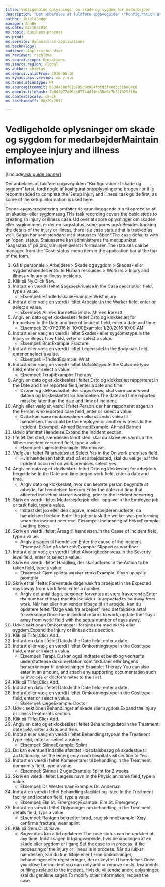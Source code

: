 ```yaml
--- 
title: Vedligeholde oplysninger om skade og sygdom for medarbejder
description: "Det anbefales at fuldføre opgaveguiden \"Konfiguration af skade og sygdom\" først, fordi nogle af konfigurationsoplysningerne bruges her."
author: ShielaSogge
manager: AnnBe
ms.date: 02/16/2016
ms.topic: business-process
ms.prod: 
ms.service: dynamics-ax-applications
ms.technology: 
audience: Application User
ms.reviewer: rschloma
ms.search.scope: Operations
ms.search.region: Global
ms.author: shielas
ms.search.validFrom: 2016-06-30
ms.dyn365.ops.version: AX 7.0.0
ms.translationtype: HT
ms.sourcegitcommit: 663da58ef01b705c0c984fbfd3fce8bc31be04c6
ms.openlocfilehash: 7b0df977d46ac87744d1ddc36d0c7b3f1d292f6a
ms.contentlocale: da-dk
ms.lasthandoff: 08/29/2017

---
```

# <a name="maintain-employee-injury-and-illness-information"></a><span data-ttu-id="09cef-103">Vedligeholde oplysninger om skade og sygdom for medarbejder</span><span class="sxs-lookup"><span data-stu-id="09cef-103">Maintain employee injury and illness information</span></span>

[!include[task guide banner](../../includes/task-guide-banner.md)]

<span data-ttu-id="09cef-104">Det anbefales at fuldføre opgaveguiden "Konfiguration af skade og sygdom" først, fordi nogle af konfigurationsoplysningerne bruges her.</span><span class="sxs-lookup"><span data-stu-id="09cef-104">It is recommended to complete the 'Setup injury and illness' task guide first, as some of the setup information is used here.</span></span> 



<span data-ttu-id="09cef-105">Denne opgaveregistrering omfatter de grundlæggende trin til oprettelse af en skades- eller sygdomssag.</span><span class="sxs-lookup"><span data-stu-id="09cef-105">This task recording covers the basic steps to creating an injury or illness case.</span></span> <span data-ttu-id="09cef-106">Ud over at spore oplysninger om skaden eller sygdommen, er der en sagsstatus, som spores også.</span><span class="sxs-lookup"><span data-stu-id="09cef-106">Besides tracking the details of the injury or illness, there is a case status that is tracked as well.</span></span>  <span data-ttu-id="09cef-107">Sagen har som standard med statussen "åben".</span><span class="sxs-lookup"><span data-stu-id="09cef-107">The case defaults with an 'open' status.</span></span>  <span data-ttu-id="09cef-108">Statusserne kan administreres fra menupunktet "Sagsstatus" på programlinjen øverst i formularen.</span><span class="sxs-lookup"><span data-stu-id="09cef-108">The statuses can be managed from the 'Case status' menu item in the application bar at the top of the form.</span></span>

1. <span data-ttu-id="09cef-109">Gå til personale > Arbejdere > Skade og sygdom > Skades- eller sygdomshændelser.</span><span class="sxs-lookup"><span data-stu-id="09cef-109">Go to Human resources > Workers > Injury and illness > Injury or illness incidents.</span></span>
2. <span data-ttu-id="09cef-110">Klik på Ny.</span><span class="sxs-lookup"><span data-stu-id="09cef-110">Click New.</span></span>
3. <span data-ttu-id="09cef-111">Indtast en værdi i feltet Sagsbeskrivelse.</span><span class="sxs-lookup"><span data-stu-id="09cef-111">In the Case description field, type a value.</span></span>
    * <span data-ttu-id="09cef-112">Eksempel: Håndledsskade</span><span class="sxs-lookup"><span data-stu-id="09cef-112">Example:  Wrist injury</span></span>  
4. <span data-ttu-id="09cef-113">Indtast eller vælg en værdi i feltet Arbejder.</span><span class="sxs-lookup"><span data-stu-id="09cef-113">In the Worker field, enter or select a value.</span></span>
    * <span data-ttu-id="09cef-114">Eksempel: Ahmed Barnett</span><span class="sxs-lookup"><span data-stu-id="09cef-114">Example: Ahmed Barnett</span></span>  
5. <span data-ttu-id="09cef-115">Angiv en dato og et klokkeslæt i feltet Dato og klokkeslæt for hændelsen.</span><span class="sxs-lookup"><span data-stu-id="09cef-115">In the Date and time of incident field, enter a date and time.</span></span>
    * <span data-ttu-id="09cef-116">Eksempel: 20-01-2016 kl. 10:00</span><span class="sxs-lookup"><span data-stu-id="09cef-116">Example:  1/20/2016 10:00 AM</span></span>  
6. <span data-ttu-id="09cef-117">Indtast eller vælg en værdi i feltet Skades- eller sygdomstype.</span><span class="sxs-lookup"><span data-stu-id="09cef-117">In the Injury or illness type field, enter or select a value.</span></span>
    * <span data-ttu-id="09cef-118">Eksempel: Brud</span><span class="sxs-lookup"><span data-stu-id="09cef-118">Example:  Fracture</span></span>  
7. <span data-ttu-id="09cef-119">Indtast eller vælg en værdi i feltet Legemsdel.</span><span class="sxs-lookup"><span data-stu-id="09cef-119">In the Body part field, enter or select a value.</span></span>
    * <span data-ttu-id="09cef-120">Eksempel: Håndled</span><span class="sxs-lookup"><span data-stu-id="09cef-120">Example:  Wrist</span></span>  
8. <span data-ttu-id="09cef-121">Indtast eller vælg en værdi i feltet Udfaldstype.</span><span class="sxs-lookup"><span data-stu-id="09cef-121">In the Outcome type field, enter or select a value.</span></span>
    * <span data-ttu-id="09cef-122">Eksempel: Terapi</span><span class="sxs-lookup"><span data-stu-id="09cef-122">Example:  Therapy</span></span>  
9. <span data-ttu-id="09cef-123">Angiv en dato og et klokkeslæt i feltet Dato og klokkeslæt rapporteret.</span><span class="sxs-lookup"><span data-stu-id="09cef-123">In the Date and time reported field, enter a date and time.</span></span>
    * <span data-ttu-id="09cef-124">Datoen og klokkeslættet, der rapporteres, skal være senere end datoen og klokkeslættet for hændelsen.</span><span class="sxs-lookup"><span data-stu-id="09cef-124">The date and time reported must be later than the date and time of incident.</span></span>  
10. <span data-ttu-id="09cef-125">Angiv eller vælg en værdi i feltet Person, der har rapporteret sagen.</span><span class="sxs-lookup"><span data-stu-id="09cef-125">In the Person who reported case field, enter or select a value.</span></span>
    * <span data-ttu-id="09cef-126">Dette kan være medarbejderen eller et andet vidne til hændelsen.</span><span class="sxs-lookup"><span data-stu-id="09cef-126">This could be the employee or another witness to the incident.</span></span>  <span data-ttu-id="09cef-127">Eksempel: Ahmed Barnett</span><span class="sxs-lookup"><span data-stu-id="09cef-127">Example: Ahmed Barnett</span></span>  
11. <span data-ttu-id="09cef-128">Udvid afsnittet Hændelse.</span><span class="sxs-lookup"><span data-stu-id="09cef-128">Expand the Incident section.</span></span>
12. <span data-ttu-id="09cef-129">I feltet Det sted, hændelsen fandt sted, skal du skrive en værdi.</span><span class="sxs-lookup"><span data-stu-id="09cef-129">In the Where incident occurred field, type a value.</span></span>
    * <span data-ttu-id="09cef-130">Eksempel: lagersted</span><span class="sxs-lookup"><span data-stu-id="09cef-130">Example:  Warehouse</span></span>  
13. <span data-ttu-id="09cef-131">Vælg Ja i feltet På arbejdssted.</span><span class="sxs-lookup"><span data-stu-id="09cef-131">Select Yes in the On work premises field.</span></span>
    * <span data-ttu-id="09cef-132">Hvis hændelsen fandt sted på et arbejdssted, skal du vælge ja.</span><span class="sxs-lookup"><span data-stu-id="09cef-132">If the incident occurred on work premises, select yes.</span></span>  
14. <span data-ttu-id="09cef-133">Angiv en dato og et klokkeslæt i feltet Dato og klokkeslæt for arbejdets begyndelse.</span><span class="sxs-lookup"><span data-stu-id="09cef-133">In the Date and time began work field, enter a date and time.</span></span>
    * <span data-ttu-id="09cef-134">Angiv dato og klokkeslæt, hvor den berørte person begyndte at arbejde, før hændelsen forekom.</span><span class="sxs-lookup"><span data-stu-id="09cef-134">Enter the date and time that affected individual started working, prior to the incident occurring.</span></span>  
15. <span data-ttu-id="09cef-135">Skriv en værdi i feltet Medarbejderjob eller -opgave.</span><span class="sxs-lookup"><span data-stu-id="09cef-135">In the Employee job or task field, type a value.</span></span>
    * <span data-ttu-id="09cef-136">Indtast det job eller den opgave, medarbejderen udførte, da hændelsen forekom.</span><span class="sxs-lookup"><span data-stu-id="09cef-136">Enter the job or task the worker was performing when the incident occurred.</span></span>  <span data-ttu-id="09cef-137">Eksempel: Indlæsning af bokse</span><span class="sxs-lookup"><span data-stu-id="09cef-137">Example:  Loading boxes</span></span>  
16. <span data-ttu-id="09cef-138">Skriv en værdi i feltet Årsag til hændelsen.</span><span class="sxs-lookup"><span data-stu-id="09cef-138">In the Cause of incident field, type a value.</span></span>
    * <span data-ttu-id="09cef-139">Angiv årsagen til hændelsen.</span><span class="sxs-lookup"><span data-stu-id="09cef-139">Enter the cause of the incident.</span></span>  <span data-ttu-id="09cef-140">Eksempel: Gled på vådt gulv</span><span class="sxs-lookup"><span data-stu-id="09cef-140">Example:  Slipped on wet floor</span></span>  
17. <span data-ttu-id="09cef-141">Indtast eller vælg en værdi i feltet Alvorlighedsniveau.</span><span class="sxs-lookup"><span data-stu-id="09cef-141">In the Severity level field, enter or select a value.</span></span>
18. <span data-ttu-id="09cef-142">Skriv en værdi i feltet Handling, der skal udføres.</span><span class="sxs-lookup"><span data-stu-id="09cef-142">In the Action to be taken field, type a value.</span></span>
    * <span data-ttu-id="09cef-143">Eksempel: Fjern spildte væsker straks</span><span class="sxs-lookup"><span data-stu-id="09cef-143">Example:  Clean up spills promptly</span></span>  
19. <span data-ttu-id="09cef-144">Skriv et tal i feltet Forventede dage væk fra arbejdet.</span><span class="sxs-lookup"><span data-stu-id="09cef-144">In the Expected days away from work field, enter a number.</span></span>
    * <span data-ttu-id="09cef-145">Angiv det antal dage, personen forventes at være fraværende.</span><span class="sxs-lookup"><span data-stu-id="09cef-145">Enter the number of days that the individual is expected to be away from work.</span></span>  <span data-ttu-id="09cef-146">Når han eller hun vender tilbage til sit arbejde, kan du opdatere feltet "Dage væk fra arbejdet" med det faktiske antal fraværsdage.</span><span class="sxs-lookup"><span data-stu-id="09cef-146">Once the individual returns to work, update the 'Days away from work' field with the actual number of days away.</span></span>  
20. <span data-ttu-id="09cef-147">Udvid sektionen Omkostninger i forbindelse med skade eller sygdom.</span><span class="sxs-lookup"><span data-stu-id="09cef-147">Expand the Injury or illness costs section.</span></span>
21. <span data-ttu-id="09cef-148">Klik på Tilføj.</span><span class="sxs-lookup"><span data-stu-id="09cef-148">Click Add.</span></span>
22. <span data-ttu-id="09cef-149">Indtast en dato i feltet Dato.</span><span class="sxs-lookup"><span data-stu-id="09cef-149">In the Date field, enter a date.</span></span>
23. <span data-ttu-id="09cef-150">Indtast eller vælg en værdi i feltet Omkostningstype.</span><span class="sxs-lookup"><span data-stu-id="09cef-150">In the Cost type field, enter or select a value.</span></span>
    * <span data-ttu-id="09cef-151">Eksempel: Terapi. Du kan også indtaste et beløb og vedhæfte understøttende dokumentation som fakturaer eller lægens bemærkninger til omkostningen.</span><span class="sxs-lookup"><span data-stu-id="09cef-151">Example:  Therapy    You can also enter in an amount, and attach any supporting documentation such as invoices or doctor's notes to the cost.</span></span>  
24. <span data-ttu-id="09cef-152">Klik på Tilføj.</span><span class="sxs-lookup"><span data-stu-id="09cef-152">Click Add.</span></span>
25. <span data-ttu-id="09cef-153">Indtast en dato i feltet Dato.</span><span class="sxs-lookup"><span data-stu-id="09cef-153">In the Date field, enter a date.</span></span>
26. <span data-ttu-id="09cef-154">Indtast eller vælg en værdi i feltet Omkostningstype.</span><span class="sxs-lookup"><span data-stu-id="09cef-154">In the Cost type field, enter or select a value.</span></span>
    * <span data-ttu-id="09cef-155">Eksempel: Læge</span><span class="sxs-lookup"><span data-stu-id="09cef-155">Example: Doctor</span></span>  
27. <span data-ttu-id="09cef-156">Udvid sektionen Behandlinger af skade eller sygdom.</span><span class="sxs-lookup"><span data-stu-id="09cef-156">Expand the Injury or illness treatments section.</span></span>
28. <span data-ttu-id="09cef-157">Klik på Tilføj.</span><span class="sxs-lookup"><span data-stu-id="09cef-157">Click Add.</span></span>
29. <span data-ttu-id="09cef-158">Angiv en dato og et klokkeslæt i feltet Behandlingsdato.</span><span class="sxs-lookup"><span data-stu-id="09cef-158">In the Treatment date field, enter a date and time.</span></span>
30. <span data-ttu-id="09cef-159">Indtast eller vælg en værdi i feltet Behandlingstype.</span><span class="sxs-lookup"><span data-stu-id="09cef-159">In the Treatment type field, enter or select a value.</span></span>
    * <span data-ttu-id="09cef-160">Eksempel: Skinne</span><span class="sxs-lookup"><span data-stu-id="09cef-160">Example:  Splint</span></span>  
31. <span data-ttu-id="09cef-161">Du kan eventuelt indstille afsnittet Hospitalsbesøg på skadestue til Ja.</span><span class="sxs-lookup"><span data-stu-id="09cef-161">Optionally, set the emergency room hospital visit section to Yes.</span></span>
32. <span data-ttu-id="09cef-162">Indtast en værdi i feltet Kommentarer til behandling.</span><span class="sxs-lookup"><span data-stu-id="09cef-162">In the Treatment comments field, type a value.</span></span>
    * <span data-ttu-id="09cef-163">Eksempel: Skinne i 2 uger</span><span class="sxs-lookup"><span data-stu-id="09cef-163">Example:  Splint for 2 weeks</span></span>  
33. <span data-ttu-id="09cef-164">Skriv en værdi i feltet Lægens navn.</span><span class="sxs-lookup"><span data-stu-id="09cef-164">In the Physician name field, type a value.</span></span>
    * <span data-ttu-id="09cef-165">Eksempel: Dr. Westermann</span><span class="sxs-lookup"><span data-stu-id="09cef-165">Example:  Dr. Anderson</span></span>  
34. <span data-ttu-id="09cef-166">Indtast en værdi i feltet Behandlingsfacilitet og -sted.</span><span class="sxs-lookup"><span data-stu-id="09cef-166">In the Treatment facility and location field, type a value.</span></span>
    * <span data-ttu-id="09cef-167">Eksempel: Elm St. Emergency</span><span class="sxs-lookup"><span data-stu-id="09cef-167">Example:  Elm St. Emergency</span></span>  
35. <span data-ttu-id="09cef-168">Indtast en værdi i feltet Oplysninger om behandling.</span><span class="sxs-lookup"><span data-stu-id="09cef-168">In the Treatment details field, type a value.</span></span>
    * <span data-ttu-id="09cef-169">Eksempel: Røntgen bekræfter brud, brug skinne</span><span class="sxs-lookup"><span data-stu-id="09cef-169">Example:  Xray confirms fracture, wear splint</span></span>  
36. <span data-ttu-id="09cef-170">Klik på Gem.</span><span class="sxs-lookup"><span data-stu-id="09cef-170">Click Save.</span></span>
    * <span data-ttu-id="09cef-171">Sagsstatus kan altid opdateres.</span><span class="sxs-lookup"><span data-stu-id="09cef-171">The case status can be updated at any time.</span></span>  <span data-ttu-id="09cef-172">Indstil sagen til Igangværende, hvis behandlingen af en skade eller sygdom er i gang.</span><span class="sxs-lookup"><span data-stu-id="09cef-172">Set the case to in process, if the processing of the injury or illness is in process.</span></span>  <span data-ttu-id="09cef-173">Når du lukker hændelsen, kan du kun tilføje eller fjerne omkostninger, behandlinger eller registreringer, der er knyttet til hændelsen.</span><span class="sxs-lookup"><span data-stu-id="09cef-173">Once you close the incident you can only add or remove costs, treatments or filings related to the incident.</span></span>  <span data-ttu-id="09cef-174">Hvis du vil ændre andre oplysninger, skal du genåbne sagen.</span><span class="sxs-lookup"><span data-stu-id="09cef-174">To modify other information, reopen the case.</span></span>  


